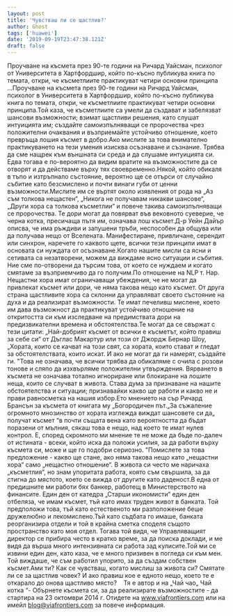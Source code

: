 ```yaml
---
layout: post
title: 'Чувстваш ли се щастлив?'
author: Ghost
tags: ['huawei']
date: '2019-09-19T23:47:38.121Z'
draft: false
---
```


Проучване на късмета през 90-те години на Ричард Уайсман, психолог от Университета в Хартфордшир, който по-късно публикува книга по темата, откри, че късметлиите практикуват четири основни принципа ...Проучване на късмета през 90-те години на Ричард Уайсман, психолог в Университета в Хартфордшир, който по-късно публикува книга по темата, откри, че късметлиите практикуват четири основни принципа.Той каза, че късметлиите са умели да създават и забелязват шансови възможности; взимат щастливи решения, като слушат интуицията им; създайте самоизпълняващи се пророчества чрез положителни очаквания и възприемайте устойчиво отношение, което превръща лошия късмет в добро.Ако мислите за това внимателно практикуването на тези умения изисква осъзнаване и съзнание. Трябва да сме нащрек към външната си среда и да слушаме интуицията си. Едва тогава е по-вероятно да видим вратите на възможностите да се отворят и да действаме върху тях своевременно.Някой, който обикаля в тъпо и изтръпнало състояние, вероятно ще се отърси от случайно събитие като безсмислено и почти винаги губи от ценни възможности.Мислите им се въртят около изявления от рода на „Аз съм толкова нещастен“, „Никога не получавам никакви шансове“, „Други хора са толкова късметлии“ и повече такива самоизпълняващи се пророчества. Те дори могат да повярват във вековното суеверие, че черна котка, пресичаща пътя им, означава лош късмет.Д-р Уейн Дайър описва, че има ръждиви и запушени тръби, неспособен да общува или да получава нещо от Вселената. Манифестиране, привличане, серендит или синхрон, наречете го каквото щете, всички тези принципи имат в основата си нуждата от осъзнаване.Когато нашите мисли са ясни и сетивата са незатворени, можем да виждаме ясно ситуации и събития. Ние сме по-отворени да търсим това, от което се нуждаем и когато смятаме за възприемчиво да го получим.По отношение на NLP т. Нар. Нещастни хора имат ограничаващи убеждения, че не могат да привлекат късмет или дори, че няма такова нещо като късмет. От друга страна щастливите хора са склонни да управляват своето състояние на духа и да реализират възможности. Те имат печеливш мислене, което им дава възможност да практикуват устойчиво отношение на откритостта си към изследване на предимствата дори на предизвикателни времена и обстоятелства.Те могат да се свържат с тези цитати: „Най-добрият късмет от всички е късметът, който правиш за себе си“ от Дъглас Макартур или този от Джордж Бернар Шоу, „Хората, които се качват на този свят, са хората, които стават и гледат за обстоятелствата, които искат. И ако не могат да ги намерят, създайте ги. "Това не означава, че всички трябва да обикаляме с очила с розови тонове и сляпо да изхвърляме положителни утвърждения. Вярването в късмета не означава тотално игнориране или блокиране на лошите неща, които се случват в живота. Става дума за признаване на нашите обстоятелства и ситуации; признавайки какво ще работи и какво не и прави равносметка на нашия избор.Ето мнението на сър Ричард Брансън за късмета от книгата му „Богородичен път.„За съжаление огромното мнозинство от хората изглежда виждат шансовете си да„ получат късмет “в почти същата вена като вероятността да бъдат поразени от мълния, сякаш това е нещо, над което те имат нулев контрол. Е, според скромното ми мнение те не може да бъде по-далеч от истината - всеки, който иска да положи усилия, за да работи върху късмета си, може и ще го подобри сериозно. "Помислете за това предложение - какво ще стане, ако няма такова нещо като „нещастни хора“ само „нещастно отношение“. В живота си често ме наричаха „късметлия“, но знам упоритата работа, която съм свършила, за да стигна до мястото, което се вижда от другите като даденост.В една от предишните ми работи бях банкер, работещ в Министерството на финансите. Един ден от катедра „Старши икономисти“ един ден отбеляза, че имам късмет, тъй като имах труден живот в банката. Той предположи това, тъй като естественото ми разположение беше дружелюбно и лекомислено.Тъй като съдбата го имаше, банката реорганизира отдели и той в крайна сметка споделя същото пространство като моя отдел. Тогава той видя, че Управляващият директор се прибира често в кратко време, за да поиска доклади, и ме видя да върша много интензивната си работа зад кулисите.Той ми се извини един ден, като каза, че е много призивен в погледа си към мен. Той виждаше, че съм работил упорито, за да създам собствен късмет.Ами ти? Как се чувстваш, когато мислиш за живота си? Смятате ли се за щастлив човек? И ако правиш кое е едното нещо, което те е откарало до онова щастливо място?    Тя е автор и на „Чай чао„ Чай котка “- Обърнете късмета си, за да реализирате възможностите - да стартира на 23 октомври 2014 г. Отидете на www.viafrontiers.com или на имейл blog@viafrontiers.com за повече информация.
